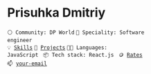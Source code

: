 

# Prisuhka  Dmitriy

<code>⚪ Community: DP World</code>
<code>👷 Speciality: Software engineer</code><br>
<code>💡 [Skills](SKILLS.md)</code>
<code>🧻 [Projects](PROJECTS.md)</code>
<code>🧑‍💻 Languages: JavaScript </code>
<code>📦 Tech stack: React.js </code>
<code>🪙 [Rates](RATES.md)</code><br>
<code>📫 [your-email](mailto:prisuha1990@gmail.com)</code>
